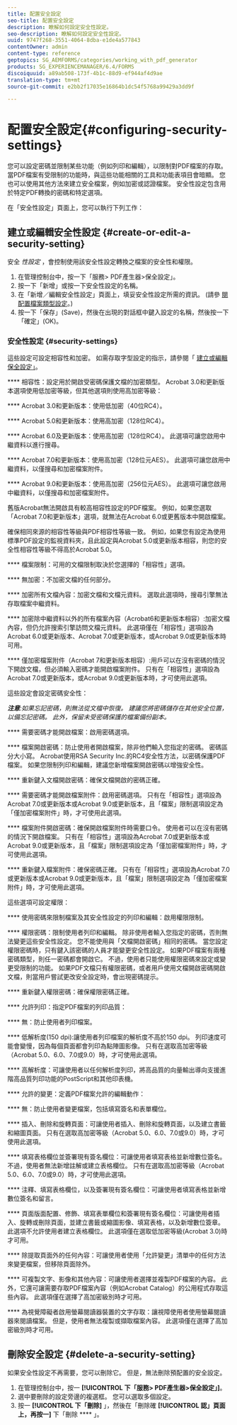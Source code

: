 ```yaml
---
title: 配置安全設定
seo-title: 配置安全設定
description: 瞭解如何設定安全性設定。
seo-description: 瞭解如何設定安全性設定。
uuid: 9747f268-3551-4064-8dba-e1de4a577843
contentOwner: admin
content-type: reference
geptopics: SG_AEMFORMS/categories/working_with_pdf_generator
products: SG_EXPERIENCEMANAGER/6.4/FORMS
discoiquuid: a89ab508-173f-4b1c-88d9-ef944af4d9ae
translation-type: tm+mt
source-git-commit: e2bb2f17035e16864b1dc54f5768a99429a3dd9f

---
```



# 配置安全設定{#configuring-security-settings}

您可以設定密碼並限制某些功能（例如列印和編輯），以限制對PDF檔案的存取。 當PDF檔案有受限制的功能時，與這些功能相關的工具和功能表項目會暗顯。 您也可以使用其他方法來建立安全檔案，例如加密或認證檔案。 安全性設定包含用於特定PDF轉換的密碼和特定選項。

在「安全性設定」頁面上，您可以執行下列工作：

## 建立或編輯安全性設定 {#create-or-edit-a-security-setting}

安全 *性設定* ，會控制使用該安全性設定轉換之檔案的安全性和權限。

1. 在管理控制台中，按一下「服務> PDF產生器>保全設定」。
1. 按一下「新增」或按一下安全性設定的名稱。
1. 在「新增／編輯安全性設定」頁面上，填妥安全性設定所需的資訊。 (請參 [閱配置檔案類型設定](/help/forms/using/admin-help/configuring-file-type-settings.md#configuring-file-type-settings)。)
1. 按一下「保存」(Save)，然後在出現的對話框中鍵入設定的名稱，然後按一下「確定」(OK)。

### 安全性設定 {#security-settings}

這些設定可設定相容性和加密。 如需存取字型設定的指示，請參閱「 [建立或編輯保全設定」](configuring-security-settings.md#create-or-edit-a-security-setting)。

**** 相容性：設定用於開啟受密碼保護文檔的加密類型。 Acrobat 3.0和更新版本選項使用低加密等級，但其他選項則使用高加密等級：

**** Acrobat 3.0和更新版本：使用低加密（40位RC4）。

**** Acrobat 5.0和更新版本：使用高加密（128位RC4）。

**** Acrobat 6.0及更新版本：使用高加密（128位RC4）。 此選項可讓您啟用中繼資料以進行搜尋。

**** Acrobat 7.0和更新版本：使用高加密（128位元AES）。 此選項可讓您啟用中繼資料，以僅搜尋和加密檔案附件。

**** Acrobat 9.0和更新版本：使用高加密（256位元AES）。 此選項可讓您啟用中繼資料，以僅搜尋和加密檔案附件。

舊版Acrobat無法開啟具有較高相容性設定的PDF檔案。 例如，如果您選取「Acrobat 7.0和更新版本」選項，就無法在Acrobat 6.0或更舊版本中開啟檔案。

確保相同來源的相容性等級與PDF相容性等級一致。 例如，如果您有設定為使用標準PDF設定的監視資料夾，且此設定與Acrobat 5.0或更新版本相容，則您的安全性相容性等級不得高於Acrobat 5.0。

**** 檔案限制：可用的文檔限制取決於您選擇的「相容性」選項。

**** 無加密：不加密文檔的任何部分。

**** 加密所有文檔內容：加密文檔和文檔元資料。 選取此選項時，搜尋引擎無法存取檔案中繼資料。

**** 加密除中繼資料以外的所有檔案內容（Acrobat6和更新版本相容）:加密文檔內容，但仍允許搜索引擎訪問文檔元資料。 此選項僅在「相容性」選項設為Acrobat 6.0或更新版本、Acrobat 7.0或更新版本，或Acrobat 9.0或更新版本時可用。

**** 僅加密檔案附件（Acrobat 7和更新版本相容）:用戶可以在沒有密碼的情況下開啟文檔，但必須輸入密碼才能開啟檔案附件。 只有在「相容性」選項設為Acrobat 7.0或更新版本，或Acrobat 9.0或更新版本時，才可使用此選項。

這些設定會設定密碼安全性：

***注意&#x200B;**:如果忘記密碼，則無法從文檔中恢復。 建議您將密碼儲存在其他安全位置，以備忘記密碼。 此外，保留未受密碼保護的檔案備份副本。*

**** 需要密碼才能開啟檔案：啟用密碼選項。

**** 檔案開啟密碼：防止使用者開啟檔案，除非他們輸入您指定的密碼。 密碼區分大小寫。 Acrobat使用RSA Security Inc.的RC4安全性方法，以密碼保護PDF檔案。 如果您限制列印和編輯，建議您新增檔案開啟密碼以增強安全性。

**** 重新鍵入文檔開啟密碼：確保文檔開啟的密碼正確。

**** 需要密碼才能開啟檔案附件：啟用密碼選項。 只有在「相容性」選項設為Acrobat 7.0或更新版本或Acrobat 9.0或更新版本，且「檔案」限制選項設定為「僅加密檔案附件」時，才可使用此選項。

**** 檔案附件開啟密碼：確保開啟檔案附件時需要口令。 使用者可以在沒有密碼的情況下開啟檔案。 只有在「相容性」選項設為Acrobat 7.0或更新版本或Acrobat 9.0或更新版本，且「檔案」限制選項設定為「僅加密檔案附件」時，才可使用此選項。

**** 重新鍵入檔案附件：確保密碼正確。 只有在「相容性」選項設為Acrobat 7.0或更新版本或Acrobat 9.0或更新版本，且「檔案」限制選項設定為「僅加密檔案附件」時，才可使用此選項。

這些選項可設定權限：

**** 使用密碼來限制檔案及其安全性設定的列印和編輯：啟用權限限制。

**** 權限密碼：限制使用者列印和編輯。 除非使用者輸入您指定的密碼，否則無法變更這些安全性設定。 您不能使用與「文檔開啟密碼」相同的密碼。 當您設定權限密碼時，只有鍵入該密碼的人員才能變更安全性設定。 如果PDF檔案有兩種密碼類型，則任一密碼都會開啟它。 不過，使用者只能使用權限密碼來設定或變更受限制的功能。 如果PDF文檔只有權限密碼，或者用戶使用文檔開啟密碼開啟文檔，則當用戶嘗試更改安全設定時，會出現密碼提示。

**** 重新鍵入權限密碼：確保權限密碼正確。

**** 允許列印：指定PDF檔案的列印品質：

**** 無：防止使用者列印檔案。

**** 低解析度(150 dpi):讓使用者列印檔案的解析度不高於150 dpi。 列印速度可能會變慢，因為每個頁面都會列印為點陣圖影像。 只有在選取高加密等級（Acrobat 5.0、6.0、7.0或9.0）時，才可使用此選項。

**** 高解析度：可讓使用者以任何解析度列印，將高品質的向量輸出導向支援進階高品質列印功能的PostScript和其他印表機。

**** 允許的變更：定義PDF檔案允許的編輯動作：

**** 無：防止使用者變更檔案，包括填寫簽名和表單欄位。

**** 插入、刪除和旋轉頁面：可讓使用者插入、刪除和旋轉頁面，以及建立書籤和縮圖頁面。 只有在選取高加密等級（Acrobat 5.0、6.0、7.0或9.0）時，才可使用此選項。

**** 填寫表格欄位並簽署現有簽名欄位：可讓使用者填寫表格並新增數位簽名。 不過，使用者無法新增註解或建立表格欄位。 只有在選取高加密等級（Acrobat 5.0、6.0、7.0或9.0）時，才可使用此選項。

**** 注釋、填寫表格欄位，以及簽署現有簽名欄位：可讓使用者填寫表格並新增數位簽名和留言。

**** 頁面版面配置、修飾、填寫表單欄位和簽署現有簽名欄位：可讓使用者插入、旋轉或刪除頁面，並建立書籤或縮圖影像、填寫表格，以及新增數位簽章。 此選項不允許使用者建立表格欄位。 此選項僅在選取低加密等級(Acrobat 3.0)時才可用。

**** 除提取頁面外的任何內容：可讓使用者使用「允許變更」清單中的任何方法來變更檔案，但移除頁面除外。

**** 可複製文字、影像和其他內容：可讓使用者選擇並複製PDF檔案的內容。 此外，它還可讓需要存取PDF檔案內容（例如Acrobat Catalog）的公用程式存取這些內容。 此選項僅在選擇了高加密級別時才可用。

**** 為視覺障礙者啟用螢幕閱讀器裝置的文字存取：讓視障使用者使用螢幕閱讀器來閱讀檔案。 但是，使用者無法複製或擷取檔案內容。 此選項僅在選擇了高加密級別時才可用。

## 刪除安全設定 {#delete-a-security-setting}

如果安全性設定不再需要，您可以刪除它。 但是，無法刪除預配置的安全設定。

1. 在管理控制台中，按一 **[!UICONTROL 下「服務> PDF產生器>保全設定」]**。
1. 選中要刪除的設定旁邊的複選框。 您可以選取多個設定。
1. 按一 **[!UICONTROL 下「刪除]** 」，然後在「刪除確 **[!UICONTROL 認」頁面上，再按一]** 下「刪除 **** 」。


